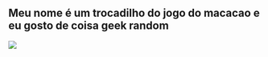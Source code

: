 ## Meu nome é um trocadilho do jogo do macacao e eu gosto de coisa geek random 
![](https://th.bing.com/th/id/OIP.nvXTE-eiU5Ehn_4fPQLYjQHaFn?rs=1&pid=ImgDetMain)

<!--
**dunkeykong/dunkeykong** is a ✨ _special_ ✨ repository because its `README.md` (this file) appears on your GitHub profile.

Here are some ideas to get you started:

- 🔭 I’m currently working on ...
- 🌱 I’m currently learning ...
- 👯 I’m looking to collaborate on ...
- 🤔 I’m looking for help with ...
- 💬 Ask me about ...
- 📫 How to reach me: ...
- 😄 Pronouns: ...
- ⚡ Fun fact: ...
-->
